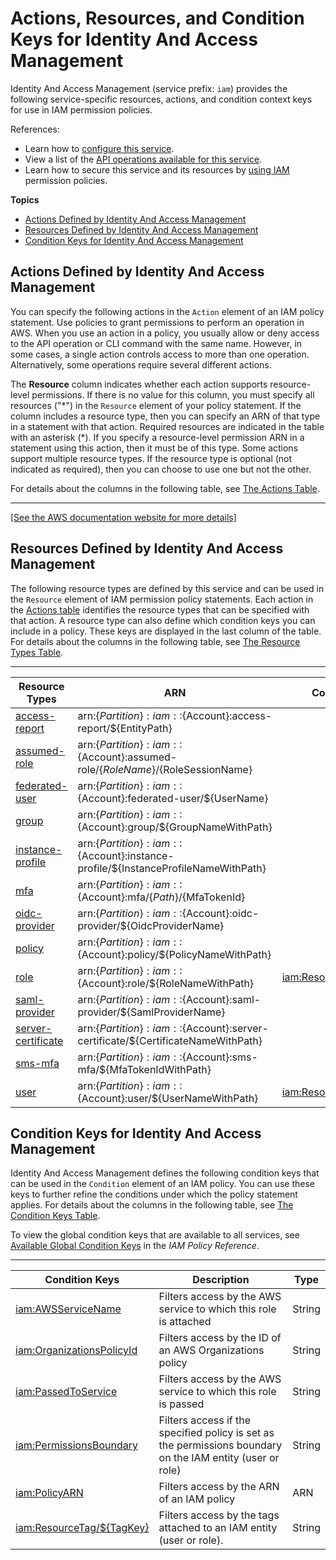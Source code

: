 # Actions, Resources, and Condition Keys for Identity And Access Management<a name="list_identityandaccessmanagement"></a>

Identity And Access Management \(service prefix: `iam`\) provides the following service\-specific resources, actions, and condition context keys for use in IAM permission policies\.

References:
+ Learn how to [configure this service](https://docs.aws.amazon.com/IAM/latest/UserGuide/introduction.html)\.
+ View a list of the [API operations available for this service](https://docs.aws.amazon.com/IAM/latest/APIReference/)\.
+ Learn how to secure this service and its resources by [using IAM](https://docs.aws.amazon.com/IAM/latest/UserGuide/access_policies.html) permission policies\.

**Topics**
+ [Actions Defined by Identity And Access Management](#identityandaccessmanagement-actions-as-permissions)
+ [Resources Defined by Identity And Access Management](#identityandaccessmanagement-resources-for-iam-policies)
+ [Condition Keys for Identity And Access Management](#identityandaccessmanagement-policy-keys)

## Actions Defined by Identity And Access Management<a name="identityandaccessmanagement-actions-as-permissions"></a>

You can specify the following actions in the `Action` element of an IAM policy statement\. Use policies to grant permissions to perform an operation in AWS\. When you use an action in a policy, you usually allow or deny access to the API operation or CLI command with the same name\. However, in some cases, a single action controls access to more than one operation\. Alternatively, some operations require several different actions\.

The **Resource** column indicates whether each action supports resource\-level permissions\. If there is no value for this column, you must specify all resources \("\*"\) in the `Resource` element of your policy statement\. If the column includes a resource type, then you can specify an ARN of that type in a statement with that action\. Required resources are indicated in the table with an asterisk \(\*\)\. If you specify a resource\-level permission ARN in a statement using this action, then it must be of this type\. Some actions support multiple resource types\. If the resource type is optional \(not indicated as required\), then you can choose to use one but not the other\.

For details about the columns in the following table, see [The Actions Table](reference_policies_actions-resources-contextkeys.md#actions_table)\.


****  
[\[See the AWS documentation website for more details\]](http://docs.aws.amazon.com/IAM/latest/UserGuide/list_identityandaccessmanagement.html)

## Resources Defined by Identity And Access Management<a name="identityandaccessmanagement-resources-for-iam-policies"></a>

The following resource types are defined by this service and can be used in the `Resource` element of IAM permission policy statements\. Each action in the [Actions table](#identityandaccessmanagement-actions-as-permissions) identifies the resource types that can be specified with that action\. A resource type can also define which condition keys you can include in a policy\. These keys are displayed in the last column of the table\. For details about the columns in the following table, see [The Resource Types Table](reference_policies_actions-resources-contextkeys.md#resources_table)\.


****  

| Resource Types | ARN | Condition Keys | 
| --- | --- | --- | 
|   [ access\-report ](https://docs.aws.amazon.com/IAM/latest/UserGuide/access_policies_access-advisor-view-data-orgs.html)  |  arn:$\{Partition\}:iam::$\{Account\}:access\-report/$\{EntityPath\}  |  | 
|   [ assumed\-role ](https://docs.aws.amazon.com/IAM/latest/UserGuide/id_credentials_temp_use-resources.html)  |  arn:$\{Partition\}:iam::$\{Account\}:assumed\-role/$\{RoleName\}/$\{RoleSessionName\}  |  | 
|   [ federated\-user ](https://docs.aws.amazon.com/IAM/latest/UserGuide/id_roles_providers_saml.html)  |  arn:$\{Partition\}:iam::$\{Account\}:federated\-user/$\{UserName\}  |  | 
|   [ group ](https://docs.aws.amazon.com/IAM/latest/UserGuide/id_groups.html)  |  arn:$\{Partition\}:iam::$\{Account\}:group/$\{GroupNameWithPath\}  |  | 
|   [ instance\-profile ](https://docs.aws.amazon.com/IAM/latest/UserGuide/id_roles_use_switch-role-ec2_instance-profiles.html)  |  arn:$\{Partition\}:iam::$\{Account\}:instance\-profile/$\{InstanceProfileNameWithPath\}  |  | 
|   [ mfa ](https://docs.aws.amazon.com/IAM/latest/UserGuide/id_credentials_mfa.html)  |  arn:$\{Partition\}:iam::$\{Account\}:mfa/$\{Path\}/$\{MfaTokenId\}  |  | 
|   [ oidc\-provider ](https://docs.aws.amazon.com/IAM/latest/UserGuide/id_roles_providers_create_oidc.html)  |  arn:$\{Partition\}:iam::$\{Account\}:oidc\-provider/$\{OidcProviderName\}  |  | 
|   [ policy ](https://docs.aws.amazon.com/IAM/latest/UserGuide/access_policies_managed-vs-inline.html)  |  arn:$\{Partition\}:iam::$\{Account\}:policy/$\{PolicyNameWithPath\}  |  | 
|   [ role ](https://docs.aws.amazon.com/IAM/latest/UserGuide/id_roles.html)  |  arn:$\{Partition\}:iam::$\{Account\}:role/$\{RoleNameWithPath\}  |   [ iam:ResourceTag/$\{TagKey\} ](#identityandaccessmanagement-iam_ResourceTag___TagKey_)   | 
|   [ saml\-provider ](https://docs.aws.amazon.com/IAM/latest/UserGuide/id_roles_providers_saml.html)  |  arn:$\{Partition\}:iam::$\{Account\}:saml\-provider/$\{SamlProviderName\}  |  | 
|   [ server\-certificate ](https://docs.aws.amazon.com/IAM/latest/UserGuide/id_credentials_server-certs.html)  |  arn:$\{Partition\}:iam::$\{Account\}:server\-certificate/$\{CertificateNameWithPath\}  |  | 
|   [ sms\-mfa ](https://docs.aws.amazon.com/IAM/latest/UserGuide/id_credentials_mfa_enable_sms.html)  |  arn:$\{Partition\}:iam::$\{Account\}:sms\-mfa/$\{MfaTokenIdWithPath\}  |  | 
|   [ user ](https://docs.aws.amazon.com/IAM/latest/UserGuide/id_users.html)  |  arn:$\{Partition\}:iam::$\{Account\}:user/$\{UserNameWithPath\}  |   [ iam:ResourceTag/$\{TagKey\} ](#identityandaccessmanagement-iam_ResourceTag___TagKey_)   | 

## Condition Keys for Identity And Access Management<a name="identityandaccessmanagement-policy-keys"></a>

Identity And Access Management defines the following condition keys that can be used in the `Condition` element of an IAM policy\. You can use these keys to further refine the conditions under which the policy statement applies\. For details about the columns in the following table, see [The Condition Keys Table](reference_policies_actions-resources-contextkeys.md#context_keys_table)\.

To view the global condition keys that are available to all services, see [Available Global Condition Keys](reference_policies_condition-keys.html#AvailableKeys) in the *IAM Policy Reference*\.


****  

| Condition Keys | Description | Type | 
| --- | --- | --- | 
|   [ iam:AWSServiceName ](https://docs.aws.amazon.com/IAM/latest/UserGuide/reference_policies_iam-condition-keys.html#ck_AWSServiceName)  | Filters access by the AWS service to which this role is attached | String | 
|   [ iam:OrganizationsPolicyId ](https://docs.aws.amazon.com/IAM/latest/UserGuide/reference_policies_iam-condition-keys.html#ck_OrganizationsPolicyId)  | Filters access by the ID of an AWS Organizations policy | String | 
|   [ iam:PassedToService ](https://docs.aws.amazon.com/IAM/latest/UserGuide/reference_policies_iam-condition-keys.html#ck_PassedToService)  | Filters access by the AWS service to which this role is passed | String | 
|   [ iam:PermissionsBoundary ](https://docs.aws.amazon.com/IAM/latest/UserGuide/reference_policies_iam-condition-keys.html#ck_PermissionsBoundary)  | Filters access if the specified policy is set as the permissions boundary on the IAM entity \(user or role\) | String | 
|   [ iam:PolicyARN ](https://docs.aws.amazon.com/IAM/latest/UserGuide/reference_policies_iam-condition-keys.html#ck_PolicyARN)  | Filters access by the ARN of an IAM policy | ARN | 
|   [ iam:ResourceTag/$\{TagKey\} ](https://docs.aws.amazon.com/IAM/latest/UserGuide/reference_policies_iam-condition-keys.html#ck_ResourceTag)  | Filters access by the tags attached to an IAM entity \(user or role\)\. | String | 
